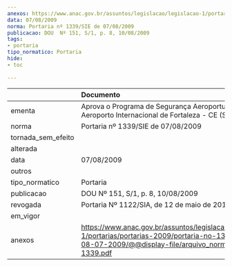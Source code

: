 ```yaml
---
anexos: https://www.anac.gov.br/assuntos/legislacao/legislacao-1/portarias/portarias-2009/portaria-no-1339-sie-de-08-07-2009/@@display-file/arquivo_norma/PA2009-1339.pdf
data: 07/08/2009
norma: Portaria nº 1339/SIE de 07/08/2009
publicacao: DOU  Nº 151, S/1, p. 8, 10/08/2009
tags:
- portaria
tipo_normatico: Portaria
hide: 
- toc 
 
---
```


|                    | Documento                                                                                                                                                         |
|:-------------------|:------------------------------------------------------------------------------------------------------------------------------------------------------------------|
| ementa             | Aprova o Programa de Segurança Aeroportuária do Aeroporto Internacional de Fortaleza - CE (SBFZ).                                                                 |
| norma              | Portaria nº 1339/SIE de 07/08/2009                                                                                                                                |
| tornada_sem_efeito |                                                                                                                                                                   |
| alterada           |                                                                                                                                                                   |
| data               | 07/08/2009                                                                                                                                                        |
| outros             |                                                                                                                                                                   |
| tipo_normatico     | Portaria                                                                                                                                                          |
| publicacao         | DOU  Nº 151, S/1, p. 8, 10/08/2009                                                                                                                                |
| revogada           | Portaria Nº 1122/SIA, de 12 de maio de 2015                                                                                                                       |
| em_vigor           |                                                                                                                                                                   |
| anexos             | https://www.anac.gov.br/assuntos/legislacao/legislacao-1/portarias/portarias-2009/portaria-no-1339-sie-de-08-07-2009/@@display-file/arquivo_norma/PA2009-1339.pdf |